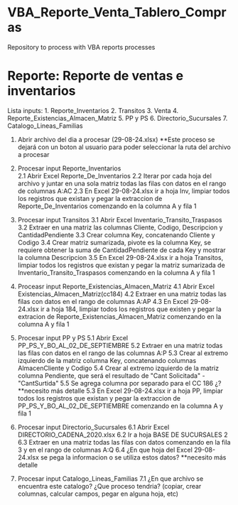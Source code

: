 # VBA_Reporte_Venta_Tablero_Compras
Repository to process with VBA reports processes

# Reporte: Reporte de ventas e inventarios

Lista inputs: 
	1. Reporte_Inventarios
	2. Transitos
	3. Venta
	4. Reporte_Existencias_Almacen_Matriz
	5. PP y PS
	6. Directorio_Sucursales
	7. Catalogo_Lineas_Familias

1. Abrir archivo del dia a procesar (29-08-24.xlsx)
	**Este proceso se dejará con un boton al usuario para poder seleccionar la ruta del archivo a procesar

2. Procesar input Reporte_Inventarios	
	2.1 Abrir Excel Reporte_De_Inventarios
	2.2 Iterar por cada hoja del archivo y juntar en una sola matriz todas las filas con datos en el rango de columnas A:AC
	2.3 En Excel 29-08-24.xlsx ir a hoja Inv, limpiar todos los registros que existan y pegar la extraccion de Reporte_De_Inventarios comenzando en la columna A y fila 1
	
3. Procesar input Transitos
	3.1 Abrir Excel Inventario_Transito_Traspasos
	3.2 Extraer en una matriz las columnas Cliente, Codigo, Descripcion y CantidadPendiente
	3.3 Crear columna Key, concatenando Cliente y Codigo
	3.4 Crear matriz sumarizada, pivote es la columna Key, se requiere obtener la suma de CantidadPendiente de cada Key y mostrar la columna Descripcion
	3.5 En Excel 29-08-24.xlsx ir a hoja Transitos, limpiar todos los registros que existan y pegar la matriz sumarizada de Inventario_Transito_Traspasos comenzando en la columna A y fila 1
	
4. Proceasr input Reporte_Existencias_Almacen_Matriz
	4.1 Abrir Excel Existencias_Almacen_Matriz(cc184)
	4.2 Extraer en una matriz todas las filas con datos en el rango de columnas A:AP
	4.3 En Excel 29-08-24.xlsx ir a hoja 184, limpiar todos los registros que existen y pegar la extracion de Reporte_Existencias_Almacen_Matriz comenzando en la columna A y fila 1
	
5. Procesar input PP y PS
	5.1 Abrir Excel PP_PS_Y_BO_AL_02_DE_SEPTIEMBRE
	5.2 Extraer en una matriz todas las filas con datos en el rango de las columnas A:P
	5.3 Crear al extremo izquierdo de la matriz columna Key, concatenando columnas AlmacenCliente y Codigo
	5.4 Crear al extremo izquierdo de la matriz columna Pendiente, que será el resultado de "Cant Solicitada" - "CantSurtida"
	5.5 Se agrega columna por separado para el CC 186 ¿? **necesito más detalle
	5.3 En Excel 29-08-24.xlsx ir a hoja PP, limpiar todos los registros que existan y pegar la extraccion de PP_PS_Y_BO_AL_02_DE_SEPTIEMBRE comenzando en la columna A y fila 1
	
6. Procesar input Directorio_Sucursales
	6.1 Abrir Excel DIRECTORIO_CADENA_2020.xlsx
	6.2 Ir a hoja BASE DE SUCURSALES 2
	6.3 Extraer en una matriz todas las filas con datos comenzando en la fila 3 y en el rango de columnas A:Q
	6.4 ¿En que hoja del Excel 29-08-24.xlsx se pega la informacion o se utiliza estos datos? **necesito más detalle
	
7. Procesar input Catalogo_Lineas_Familias
	7.1 ¿En que archivo se encuentra este catalogo? ¿Que proceso tendria? (copiar, crear columnas, calcular campos, pegar en alguna hoja, etc)

